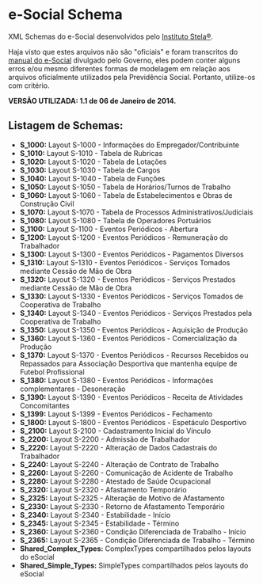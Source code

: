 e-Social Schema
===============

XML Schemas do e-Social desenvolvidos pelo [Instituto Stela®](http://stela.org.br/portal/).

Haja visto que estes arquivos não são "oficiais" e foram transcritos do
[manual do e-Social](http://www.esocial.gov.br/doc/MOS_V_1_1_Publicacao.pdf)
divulgado pelo Governo, eles podem conter alguns erros e/ou mesmo diferentes formas de
modelagem em relação aos arquivos oficialmente utilizados pela Previdência Social.
Portanto, utilize-os com critério.

**VERSÃO UTILIZADA: 1.1 de 06 de Janeiro de 2014.**

Listagem de Schemas:
--------------------
* **S_1000:** Layout S-1000 - Informações do Empregador/Contribuinte
* **S_1010:** Layout S-1010 - Tabela de Rubricas
* **S_1020:** Layout S-1020 - Tabela de Lotações
* **S_1030:** Layout S-1030 - Tabela de Cargos
* **S_1040:** Layout S-1040 - Tabela de Funções
* **S_1050:** Layout S-1050 - Tabela de Horários/Turnos de Trabalho
* **S_1060:** Layout S-1060 - Tabela de Estabelecimentos e Obras de Construção Civil
* **S_1070:** Layout S-1070 - Tabela de Processos Administrativos/Judiciais
* **S_1080:** Layout S-1080 - Tabela de Operadores Portuários
* **S_1100:** Layout S-1100 - Eventos Periódicos - Abertura
* **S_1200:** Layout S-1200 - Eventos Periódicos - Remuneração do Trabalhador
* **S_1300:** Layout S-1300 - Eventos Periódicos - Pagamentos Diversos
* **S_1310:** Layout S-1310 - Eventos Periódicos - Serviços Tomados mediante Cessão de Mão de Obra
* **S_1320:** Layout S-1320 - Eventos Periódicos - Serviços Prestados mediante Cessão de Mão de Obra
* **S_1330:** Layout S-1330 - Eventos Periódicos - Serviços Tomados de Cooperativa de Trabalho
* **S_1340:** Layout S-1340 - Eventos Periódicos - Serviços Prestados pela Cooperativa de Trabalho
* **S_1350:** Layout S-1350 - Eventos Periódicos - Aquisição de Produção
* **S_1360:** Layout S-1360 - Eventos Periódicos - Comercialização da Produção
* **S_1370:** Layout S-1370 - Eventos Periódicos - Recursos Recebidos ou Repassados para Associação Desportiva que mantenha equipe de Futebol Profissional
* **S_1380:** Layout S-1380 - Eventos Periódicos - Informações complementares - Desoneração
* **S_1390:** Layout S-1390 - Eventos Periódicos - Receita de Atividades Concomitantes
* **S_1399:** Layout S-1399 - Eventos Periódicos - Fechamento
* **S_1800:** Layout S-1800 - Eventos Periódicos - Espetáculo Desportivo
* **S_2100:** Layout S-2100 - Cadastramento Inicial do Vínculo
* **S_2200:** Layout S-2200 - Admissão de Trabalhador
* **S_2220:** Layout S-2220 - Alteração de Dados Cadastrais do Trabalhador
* **S_2240:** Layout S-2240 - Alteração de Contrato de Trabalho
* **S_2260:** Layout S-2260 - Comunicação de Acidente de Trabalho
* **S_2280:** Layout S-2280 - Atestado de Saúde Ocupacional
* **S_2320:** Layout S-2320 - Afastamento Temporário
* **S_2325:** Layout S-2325 - Alteração de Motivo de Afastamento
* **S_2330:** Layout S-2330 - Retorno de Afastamento Temporário
* **S_2340:** Layout S-2340 - Estabilidade - Início
* **S_2345:** Layout S-2345 - Estabilidade - Término
* **S_2360:** Layout S-2360 - Condição Diferenciada de Trabalho - Início
* **S_2365:** Layout S-2365 - Condição Diferenciada de Trabalho - Término
* **Shared_Complex_Types:** ComplexTypes compartilhados pelos layouts do eSocial
* **Shared_Simple_Types:** SimpleTypes compartilhados pelos layouts do eSocial